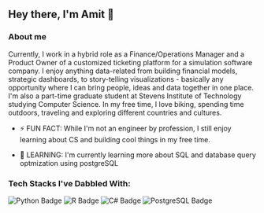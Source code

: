 ## Hey there, I'm Amit 👋


### About me
Currently, I work in a hybrid role as a Finance/Operations Manager and a Product Owner of a customized ticketing platform for a simulation software company. I enjoy anything data-related from building financial models, strategic dashboards, to story-telling visualizations - basically any opportunity where I can bring people, ideas and data together in one place.  I'm also a part-time graduate student at Stevens Institute of Technology studying Computer Science.  In my free time, I love biking, spending time outdoors, traveling and exploring different countries and cultures.

- ⚡ FUN FACT: While I'm not an engineer by profession, I still enjoy learning about CS and building cool things in my free time.

- 🌱 LEARNING: I'm currently learning more about SQL and database query optmization using postgreSQL

### Tech Stacks I've Dabbled With:
![Python Badge](https://img.shields.io/badge/Python-14354C?style=for-the-badge&logo=python&logoColor=white)
![R Badge](https://img.shields.io/badge/R-276DC3?style=for-the-badge&logo=r&logoColor=white)
![C# Badge](https://img.shields.io/badge/C%23-239120?style=for-the-badge&logo=c-sharp&logoColor=white)
![PostgreSQL Badge](https://img.shields.io/badge/PostgreSQL-316192?style=for-the-badge&logo=postgresql&logoColor=white)


<!--
**aramjee/aramjee** is a ✨ _special_ ✨ repository because its `README.md` (this file) appears on your GitHub profile.

Here are some ideas to get you started:

- 🔭 I’m currently working on ...
- 🌱 I’m currently learning ...
- 👯 I’m looking to collaborate on ...
- 🤔 I’m looking for help with ...
- 💬 Ask me about ...
- 📫 How to reach me: ...
- 😄 Pronouns: ...
- ⚡ Fun fact: ...
-->
